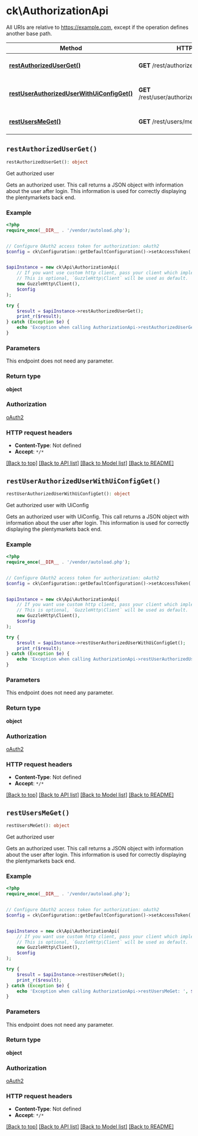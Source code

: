 # ck\AuthorizationApi

All URIs are relative to https://example.com, except if the operation defines another base path.

| Method | HTTP request | Description |
| ------------- | ------------- | ------------- |
| [**restAuthorizedUserGet()**](AuthorizationApi.md#restAuthorizedUserGet) | **GET** /rest/authorized_user | Get authorized user |
| [**restUserAuthorizedUserWithUiConfigGet()**](AuthorizationApi.md#restUserAuthorizedUserWithUiConfigGet) | **GET** /rest/user/authorized_user_with_ui_config | Get authorized user with UiConfig |
| [**restUsersMeGet()**](AuthorizationApi.md#restUsersMeGet) | **GET** /rest/users/me | Get authorized user |


## `restAuthorizedUserGet()`

```php
restAuthorizedUserGet(): object
```

Get authorized user

Gets an authorized user. This call returns a JSON object with information about the user after login. This information is used for correctly displaying the plentymarkets back end.

### Example

```php
<?php
require_once(__DIR__ . '/vendor/autoload.php');


// Configure OAuth2 access token for authorization: oAuth2
$config = ck\Configuration::getDefaultConfiguration()->setAccessToken('YOUR_ACCESS_TOKEN');


$apiInstance = new ck\Api\AuthorizationApi(
    // If you want use custom http client, pass your client which implements `GuzzleHttp\ClientInterface`.
    // This is optional, `GuzzleHttp\Client` will be used as default.
    new GuzzleHttp\Client(),
    $config
);

try {
    $result = $apiInstance->restAuthorizedUserGet();
    print_r($result);
} catch (Exception $e) {
    echo 'Exception when calling AuthorizationApi->restAuthorizedUserGet: ', $e->getMessage(), PHP_EOL;
}
```

### Parameters

This endpoint does not need any parameter.

### Return type

**object**

### Authorization

[oAuth2](../../README.md#oAuth2)

### HTTP request headers

- **Content-Type**: Not defined
- **Accept**: `*/*`

[[Back to top]](#) [[Back to API list]](../../README.md#endpoints)
[[Back to Model list]](../../README.md#models)
[[Back to README]](../../README.md)

## `restUserAuthorizedUserWithUiConfigGet()`

```php
restUserAuthorizedUserWithUiConfigGet(): object
```

Get authorized user with UiConfig

Gets an authorized user with UiConfig. This call returns a JSON object with information about the user after login. This information is used for correctly displaying the plentymarkets back end.

### Example

```php
<?php
require_once(__DIR__ . '/vendor/autoload.php');


// Configure OAuth2 access token for authorization: oAuth2
$config = ck\Configuration::getDefaultConfiguration()->setAccessToken('YOUR_ACCESS_TOKEN');


$apiInstance = new ck\Api\AuthorizationApi(
    // If you want use custom http client, pass your client which implements `GuzzleHttp\ClientInterface`.
    // This is optional, `GuzzleHttp\Client` will be used as default.
    new GuzzleHttp\Client(),
    $config
);

try {
    $result = $apiInstance->restUserAuthorizedUserWithUiConfigGet();
    print_r($result);
} catch (Exception $e) {
    echo 'Exception when calling AuthorizationApi->restUserAuthorizedUserWithUiConfigGet: ', $e->getMessage(), PHP_EOL;
}
```

### Parameters

This endpoint does not need any parameter.

### Return type

**object**

### Authorization

[oAuth2](../../README.md#oAuth2)

### HTTP request headers

- **Content-Type**: Not defined
- **Accept**: `*/*`

[[Back to top]](#) [[Back to API list]](../../README.md#endpoints)
[[Back to Model list]](../../README.md#models)
[[Back to README]](../../README.md)

## `restUsersMeGet()`

```php
restUsersMeGet(): object
```

Get authorized user

Gets an authorized user. This call returns a JSON object with information about the user after login. This information is used for correctly displaying the plentymarkets back end.

### Example

```php
<?php
require_once(__DIR__ . '/vendor/autoload.php');


// Configure OAuth2 access token for authorization: oAuth2
$config = ck\Configuration::getDefaultConfiguration()->setAccessToken('YOUR_ACCESS_TOKEN');


$apiInstance = new ck\Api\AuthorizationApi(
    // If you want use custom http client, pass your client which implements `GuzzleHttp\ClientInterface`.
    // This is optional, `GuzzleHttp\Client` will be used as default.
    new GuzzleHttp\Client(),
    $config
);

try {
    $result = $apiInstance->restUsersMeGet();
    print_r($result);
} catch (Exception $e) {
    echo 'Exception when calling AuthorizationApi->restUsersMeGet: ', $e->getMessage(), PHP_EOL;
}
```

### Parameters

This endpoint does not need any parameter.

### Return type

**object**

### Authorization

[oAuth2](../../README.md#oAuth2)

### HTTP request headers

- **Content-Type**: Not defined
- **Accept**: `*/*`

[[Back to top]](#) [[Back to API list]](../../README.md#endpoints)
[[Back to Model list]](../../README.md#models)
[[Back to README]](../../README.md)
